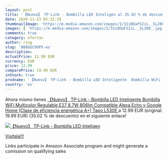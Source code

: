 ```yaml
---
layout: post
title: '【Nuevo】 TP-Link - Bombilla LED Inteligen al 35.02 % de descuento'
date: 2020-11-23 05:32:29
thumbnailImage: 'https://m.media-amazon.com/images/I/31iQOaFS2iL._SL200_.jpg'
images: [ 'https://m.media-amazon.com/images/I/31iQOaFS2iL._SL200_.jpg' ]
comments: true
category: ofertas
author: ring
slug: 'B08GDC99PX-es'
description:
actualPrice: 12.99 EUR
currency: EUR
price: 12.99
comparePrice: 19.99 EUR
inStock: true
prodname: '【Nuevo】 TP-Link - Bombilla LED Inteligente  Bombilla WiFi  Multicolor  Regulable  E27  8.7W 806lm  Compatible Alexa  Echo y Google Home  [Clase de eficiencia energética A+]  Tapo L530E '
country: 'es'
---
```


Ahora mismo tienes [【Nuevo】 TP-Link - Bombilla LED Inteligente  Bombilla WiFi  Multicolor  Regulable  E27  8.7W 806lm  Compatible Alexa  Echo y Google Home  [Clase de eficiencia energética A+]  Tapo L530E ](https://www.amazon.es/dp/B08GDC99PX/?tag=tolees-21) a 12.99 EUR (original: 19.99 EUR) (35.02 %  de descuento) en el siguiente enlace!

[![【Nuevo】 TP-Link - Bombilla LED Inteligen](https://m.media-amazon.com/images/I/31iQOaFS2iL._SL200_.jpg)](https://www.amazon.es/dp/B08GDC99PX/?tag=tolees-21)

[Visítala!!!](https://www.amazon.es/dp/B08GDC99PX/?tag=tolees-21)

Links participate in Amazon Associate program and might generate a comission on qualifying sales
